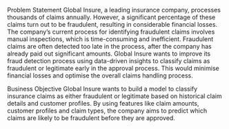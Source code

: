 Problem Statement
Global Insure, a leading insurance company, processes thousands of claims annually. However, a significant percentage of these claims turn out to be fraudulent, resulting in considerable financial losses. The company’s current process for identifying fraudulent claims involves manual inspections, which is time-consuming and inefficient. Fraudulent claims are often detected too late in the process, after the company has already paid out significant amounts. Global Insure wants to improve its fraud detection process using data-driven insights to classify claims as fraudulent or legitimate early in the approval process. This would minimise financial losses and optimise the overall claims handling process.

Business Objective
Global Insure wants to build a model to classify insurance claims as either fraudulent or legitimate based on historical claim details and customer profiles. By using features like claim amounts, customer profiles and claim types, the company aims to predict which claims are likely to be fraudulent before they are approved.
